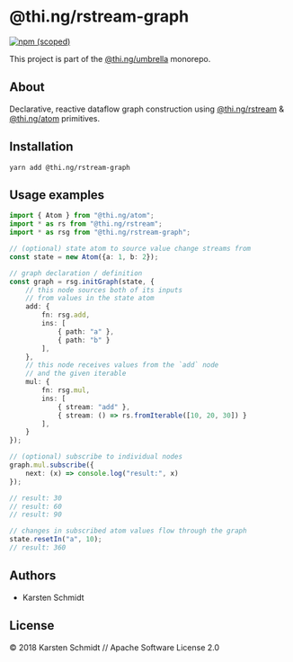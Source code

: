 # @thi.ng/rstream-graph

[![npm (scoped)](https://img.shields.io/npm/v/@thi.ng/rstream-graph.svg)](https://www.npmjs.com/package/@thi.ng/rstream-graph)

This project is part of the
[@thi.ng/umbrella](https://github.com/thi-ng/umbrella/) monorepo.

## About

Declarative, reactive dataflow graph construction using
[@thi.ng/rstream](https://github.com/thi-ng/umbrella/tree/master/packages/rstream)
&
[@thi.ng/atom](https://github.com/thi-ng/umbrella/tree/master/packages/atom)
primitives.

## Installation

```
yarn add @thi.ng/rstream-graph
```

## Usage examples

```typescript
import { Atom } from "@thi.ng/atom";
import * as rs from "@thi.ng/rstream";
import * as rsg from "@thi.ng/rstream-graph";

// (optional) state atom to source value change streams from
const state = new Atom({a: 1, b: 2});

// graph declaration / definition
const graph = rsg.initGraph(state, {
    // this node sources both of its inputs
    // from values in the state atom
    add: {
        fn: rsg.add,
        ins: [
            { path: "a" },
            { path: "b" }
        ],
    },
    // this node receives values from the `add` node
    // and the given iterable
    mul: {
        fn: rsg.mul,
        ins: [
            { stream: "add" },
            { stream: () => rs.fromIterable([10, 20, 30]) }
        ],
    }
});

// (optional) subscribe to individual nodes
graph.mul.subscribe({
    next: (x) => console.log("result:", x)
});

// result: 30
// result: 60
// result: 90

// changes in subscribed atom values flow through the graph
state.resetIn("a", 10);
// result: 360
```

## Authors

- Karsten Schmidt

## License

&copy; 2018 Karsten Schmidt // Apache Software License 2.0
